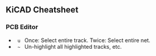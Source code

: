 ## KiCAD Cheatsheet

### PCB Editor
* ```  u  ``` Once: Select entire track. Twice: Select entire net.
* ```  ~  ``` Un-highlight all highlighted tracks, etc.
